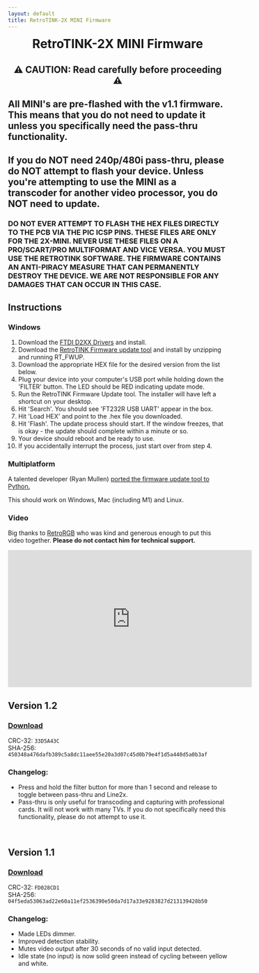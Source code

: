```yaml
---
layout: default
title: RetroTINK-2X MINI Firmware
---
```


<h1 align="center" style="margin-top: 0px;">RetroTINK-2X MINI Firmware</h1>

<p style="margin:30px;"></p>

<h2 align="center" style="margin-top: 0px;">⚠️ CAUTION: Read carefully before proceeding ⚠️</h2>

<p style="margin:10px;"></p>

## All MINI's are pre-flashed with the v1.1 firmware. This means that you do not need to update it unless you specifically need the pass-thru functionality.

## If you do NOT need 240p/480i pass-thru, please do NOT attempt to flash your device. Unless you're attempting to use the MINI as a transcoder for another video processor, you do NOT need to update.

### DO NOT EVER ATTEMPT TO FLASH THE HEX FILES DIRECTLY TO THE PCB VIA THE PIC ICSP PINS. THESE FILES ARE ONLY FOR THE 2X-MINI. NEVER USE THESE FILES ON A PRO/SCART/PRO MULTIFORMAT AND VICE VERSA. YOU MUST USE THE RETROTINK SOFTWARE. THE FIRMWARE CONTAINS AN ANTI-PIRACY MEASURE THAT CAN PERMANENTLY DESTROY THE DEVICE. WE ARE NOT RESPONSIBLE FOR ANY DAMAGES THAT CAN OCCUR IN THIS CASE.

<p style="margin:20px;"></p>

## Instructions️

### Windows

1. Download the [FTDI D2XX Drivers](https://ftdichip.com/wp-content/uploads/2021/08/CDM212364_Setup.zip) and install.
2. Download the [RetroTINK Firmware update tool](https://cdn.jsdelivr.net/gh/retrotink-llc/firmware@main/RetroTINK%20FW%20Tool.zip) and install by unzipping and running RT_FWUP.
3. Download the appropriate HEX file for the desired version from the list below.
4. Plug your device into your computer's USB port while holding down the 'FILTER' button. The LED should be RED indicating update mode.
5. Run the RetroTINK Firmware Update tool. The installer will have left a shortcut on your desktop.
6. Hit 'Search'. You should see 'FT232R USB UART' appear in the box.
7. Hit 'Load HEX' and point to the .hex file you downloaded.
8. Hit 'Flash'. The update process should start. If the window freezes, that is okay - the update should complete within a minute or so.
9. Your device should reboot and be ready to use.
10. If you accidentally interrupt the process, just start over from step 4.

### Multiplatform

A talented developer (Ryan Mullen) [ported the firmware update tool to Python.](https://github.com/rmull/tinkup)

This should work on Windows, Mac (including M1) and Linux.

### Video

Big thanks to [RetroRGB](https://www.retrorgb.com/how-to-update-your-retrotinks-firmware.html) who was kind and generous enough to put this video together. **Please do not contact him for technical support.**

<iframe width="560" height="315" src="https://www.youtube.com/embed/Bva0JXLoq7E?si=Eobt-HF3LD1Lo89_" title="YouTube video player" frameborder="0" allow="accelerometer; autoplay; clipboard-write; encrypted-media; gyroscope; picture-in-picture; web-share" allowfullscreen></iframe>

<br/>

## Version 1.2

### [Download](https://cdn.jsdelivr.net/gh/retrotink-llc/firmware@main/RetroTINK-2X%20Mini/RT2X_MINI_V12.hex)
CRC-32: `33D5A43C`  
SHA-256: `450348a476dafb389c5a8dc11aee55e20a3d07c45d0b79e4f1d5a440d5a0b3af`

### Changelog:
- Press and hold the filter button for more than 1 second and release to toggle between pass-thru and Line2x.
- Pass-thru is only useful for transcoding and capturing with professional cards. It will not work with many TVs. If you do not specifically need this functionality, please do not attempt to use it.

<br/>

## Version 1.1

### [Download](https://cdn.jsdelivr.net/gh/retrotink-llc/firmware@main/RetroTINK-2X%20Mini/RT2X_MINO_V11b.hex)
CRC-32: `FD028CD1`  
SHA-256: `04f5eda53063ad22e60a11ef2536390e50da7d17a33e9283827d213139428b50`

### Changelog:
- Made LEDs dimmer.
- Improved detection stability.
- Mutes video output after 30 seconds of no valid input detected.
- Idle state (no input) is now solid green instead of cycling between yellow and white.
  